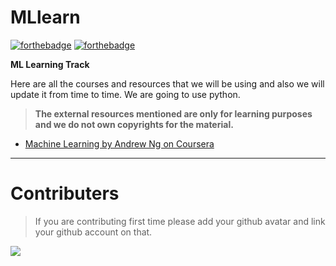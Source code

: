 # MLlearn  

[![forthebadge](https://forthebadge.com/images/badges/made-with-python.svg)](https://www.python.org/)
[![forthebadge](https://forthebadge.com/images/badges/built-with-love.svg)](https://github.com/abhayaman669/MLlearn)

**ML Learning Track**

Here are all the courses and resources that we will be using and also we will update it from time to time. We are going to use python.

> **The external resources mentioned are only for learning purposes and we do not own copyrights for the material.**

- [Machine Learning by Andrew Ng on Coursera](https://www.coursera.org/learn/machine-learning/home/welcome)

---

# Contributers
> If you are contributing first time please add your github avatar and link your github account on  that.  

[![](https://avatars1.githubusercontent.com/u/24496584?size=50)](https://github.com/abhayaman669)